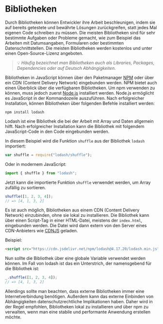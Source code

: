 # Bibliotheken

Durch Bibliotheken können Entwickler ihre Arbeit beschleunigen, indem sie auf bereits getestete und bewährte Lösungen zurückgreifen, statt jedes Mal eigenen Code schreiben zu müssen. Die meisten Bibliotheken sind für sehr bestimmte Aufgaben oder Probleme gemacht, wie zum Beispiel das Arbeiten mit Datumsangaben, Formularen oder bestimmten Datenschnittstellen. Die meisten Bibliotheken werden kostenlos und unter einen Open-Source-Lizenz angeboten.

> 💡 _Häufig bezeichnet man Bibliotheken auch als Libraries, Packages, Dependencies oder auf Deutsch Abhängigkeiten._

Bibliotheken in JavaScript können über den Paketmanager [NPM](https://www.npmjs.com/) oder über ein CDN (Content Delivery Network) eingebunden werden. NPM bietet auch einen Überblick über die verfügbaren Bibliotheken. Um npm verwenden zu können, muss jedoch zuerst [Node.js](https://nodejs.org/) installiert werden. Node.js ermöglicht es JavaScript in der Kommandozeile auszuführen. Nach erfolgreicher Installation, können Bibliotheken über folgenden Befehle installiert werden:

```shell
npm install lodash
```

Lodash ist eine Bibliothek die bei der Arbeit mit Array und Daten allgemein hilft. Nach erfolgreicher Installation kann die Bibliothek mit folgendem JavaScript-Code in den Code eingebunden werden.

In diesem Beispiel wird die Funktion `shuffle` aus der Bibliothek `lodash` importiert:

```javascript
var shuffle = require("lodash/shuffle");
```

Oder in modernem JavaScript:

```javascript
import { shuffle } from "lodash";
```

Jetzt kann die importierte Funktion `shuffle` verwendet werden, um Array zufällig zu sortieren.

```javascript
shuffle([1, 2, 3, 4]);
// => [4, 1, 3, 2]
```

Es ist auch möglich, Bibliotheken aus einem CDN (Content Delivery Network) einzubinden, ohne sie lokal zu installieren. Die Bibliothek kann über einen Script-Tag in einer HTML-Datei, meistens der `index.html`, eingebunden werden. Die Datei wird dann extern von den Server eines CDN-Anbieters wie [CDNJS](ttps://cdnjs.com/) geladen.

Beispiel:

```html
<script src="https://cdn.jsdelivr.net/npm/lodash@4.17.20/lodash.min.js"></script>
```

Nun sollte die Bibliothek über eine globale Variable verwendet werden können. Im Fall von lodash ist das ein Unterstrich, der namensgebend für die Bibliothek ist:

```javascript
_.shuffle([1, 2, 3, 4]);
// => [4, 1, 3, 2]
```

Allerdings sollte man beachten, dass externe Bibliotheken immer eine Internetverbindung benötigen. Außerdem kann das externe Einbinden von Abhängigkeiten datenschutzrechtliche Implikationen haben. Daher wird in der Regel empfohlen, Bibliotheken lokal zu installieren und über npm zu verwalten, wenn man eine stabile und performante Anwendung erstellen möchte.
